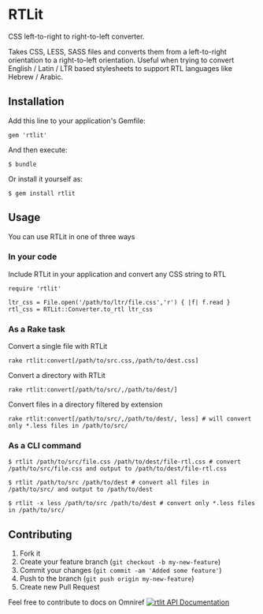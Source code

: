 # RTLit

CSS left-to-right to right-to-left converter.

Takes CSS, LESS, SASS files and converts them from a left-to-right orientation to a right-to-left orientation. Useful when trying to convert English / Latin / LTR based stylesheets to support RTL languages like Hebrew / Arabic.

## Installation

Add this line to your application's Gemfile:

    gem 'rtlit'

And then execute:

    $ bundle

Or install it yourself as:

    $ gem install rtlit

## Usage

You can use RTLit in one of three ways

### In your code

Include RTLit in your application and convert any CSS string to RTL

    require 'rtlit'

    ltr_css = File.open('/path/to/ltr/file.css','r') { |f| f.read }
    rtl_css = RTLit::Converter.to_rtl ltr_css

### As a Rake task

Convert a single file with RTLit

    rake rtlit:convert[/path/to/src.css,/path/to/dest.css]

Convert a directory with RTLit

    rake rtlit:convert[/path/to/src/,/path/to/dest/]

Convert files in a directory filtered by extension

    rake rtlit:convert[/path/to/src/,/path/to/dest/, less] # will convert only *.less files in /path/to/src/

### As a CLI command

    $ rtlit /path/to/src/file.css /path/to/dest/file-rtl.css # convert /path/to/src/file.css and output to /path/to/dest/file-rtl.css

    $ rtlit /path/to/src /path/to/dest # convert all files in /path/to/src/ and output to /path/to/dest

    $ rtlit -x less /path/to/src /path/to/dest # convert only *.less files in /path/to/src/

## Contributing

1. Fork it
2. Create your feature branch (`git checkout -b my-new-feature`)
3. Commit your changes (`git commit -am 'Added some feature'`)
4. Push to the branch (`git push origin my-new-feature`)
5. Create new Pull Request

Feel free to contribute to docs on Omniref [![rtlit API Documentation](https://www.omniref.com/ruby/gems/rtlit.png)](https://www.omniref.com/ruby/gems/rtlit)
